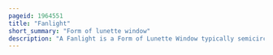 ```yaml
---
pageid: 1964551
title: "Fanlight"
short_summary: "Form of lunette window"
description: "A Fanlight is a Form of Lunette Window typically semicircular or semi-elliptical in Shape with glazing Bars or Tracery Sets that radiate out like a. It is placed over another Window or a Doorway and is sometimes hinged on a Transom. The Bars in the fixed glazed Window were like Sunbursts. It is also known as the Sunburst Light."
---
```

